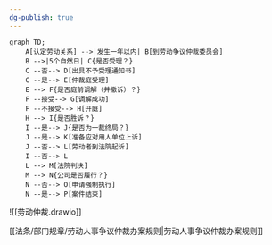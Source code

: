 ```yaml
---
dg-publish: true
---
```


```mermaid
graph TD;
    A[认定劳动关系] -->|发生一年以内| B[到劳动争议仲裁委员会]
    B -->|5个自然日| C{是否受理？}
    C --否--> D[出具不予受理通知书]
    C --是--> E[仲裁庭受理]
    E --> F{是否庭前调解（并撤诉）？}
    F --接受--> G[调解成功]
    F --不接受--> H[开庭]
    H --> I{是否胜诉？}
    I --是--> J{是否为一裁终局？}
    J --是--> K[准备应对用人单位上诉]
    J --否--> L[劳动者到法院起诉]
    I --否--> L
    L --> M[法院判决]
    M --> N{公司是否履行？}
    N --否--> O[申请强制执行]
    N --是--> P[案件结束]

```




![[劳动仲裁.drawio]]

[[法条/部门规章/劳动人事争议仲裁办案规则\|劳动人事争议仲裁办案规则]]